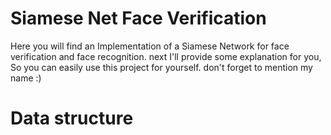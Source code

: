 # Siamese Net Face Verification
Here you will find an Implementation of a Siamese Network for face verification and face recognition.
next I'll provide some explanation for you, So you can easily use this project for yourself.
don't forget to mention my name :)

# Data structure
